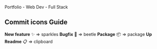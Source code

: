 Portfolio - Web Dev - Full Stack 
## Commit icons Guide 
**New feature**	✨ => sparkles 
**Bugfix** 🐞 => beetle 
**Package** 📦 => package 
**Up Readme** 📋 => clipboard

